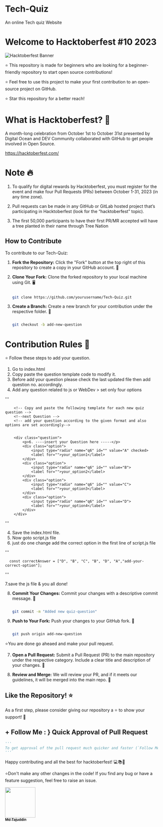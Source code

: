 # Tech-Quiz
An online Tech quiz Website
# Welcome to Hacktoberfest #10 2023
![Hacktoberfest Banner](hf10_banner.png)

⭐ This repository is made for beginners who are looking for a beginner-friendly repository to start open source contributions! 

⭐ Feel free to use this project to make your first contribution to an open-source project on GitHub.

⭐ Star this repository for a better reach!

# What is Hacktoberfest? 🤔
A month-long celebration from October 1st to October 31st presented by Digital Ocean and DEV Community collaborated with GitHub to get people involved in Open Source.

https://hacktoberfest.com/

# Note 🔥
1. To qualify for digital rewards by Hacktoberfest, you must register for the event and make four Pull Requests (PRs) between October 1-31, 2023 (in any time zone).

2. Pull requests can be made in any GitHub or GitLab hosted project that’s participating in Hacktoberfest (look for the “hacktoberfest” topic). 

3. The first 50,000 participants to have their first PR/MR accepted will have a tree planted in their name through Tree Nation

## How to Contribute

To contribute to our Tech-Quiz:

1. **Fork the Repository:** Click the "Fork" button at the top right of this repository to create a copy in your GitHub account. 🍴

2. **Clone Your Fork:** Clone the forked repository to your local machine using Git. 🖥️

   ```bash
   
   git clone https://github.com/yourusername/Tech-Quiz.git
   
   ```

3. **Create a Branch:** Create a new branch for your contribution under the respective folder. 🌿

   ```bash
   
   git checkout -b add-new-question
   
   ```




# Contribution Rules 🤍

⭐ Follow these steps to add your question.

1. Go to index.html
2. Copy paste the question template code to modify it.
3. Before add your question please check the last updated file then add question no. accordingly. 
4. Add any question related to js or WebDev > set only four options 

'''

        <!-- Copy and paste the following template for each new quiz question -->
        <!--next Question -->
        <!-- add your question according to the given format and also options are set accordingly-->
        
        
        <div class="question">
            <p>6. ----insert your Question here -----</p>
            <div class="option">
                <input type="radio" name="q6" id="" value="A" checked>
                <label for="">your_option1</label>
            </div>
            <div class="option">
                <input type="radio" name="q6" id="" value="B">
                <label for="">your_option2</label>
            </div>
            <div class="option">
                <input type="radio" name="q6" id="" value="C">
                <label for="">your_option3</label>
            </div>
            <div class="option">
                <input type="radio" name="q6" id="" value="D">
                <label for="">your_option4</label>
            </div>
        </div>

'''

4. Save the index.html file.
5. Now goto script.js file
6. just do one change add the correct option in the first line of script.js file 
   

'''    

      const correctAnswer = ["D", "B", "C", "B", "D", "A","add-your-correct-option"];

'''

7.save the js file & you all done!

8. **Commit Your Changes:** Commit your changes with a descriptive commit message. 💬

   ```bash
   
   git commit -m "Added new quiz-question"
   
   ```

9. **Push to Your Fork:** Push your changes to your GitHub fork. 🚀

   ```bash
   
   git push origin add-new-question
   
   ```
⭐️You are done go aheaed and make your pull request.

7. **Open a Pull Request:** Submit a Pull Request (PR) to the main repository under the respective category. Include a clear title and description of your changes. 🎯

8. **Review and Merge:** We will review your PR, and if it meets our guidelines, it will be merged into the main repo. 🤝

## Like the Repository! ⭐️

As a first step, please consider giving our repository a ⭐️ to show your support! 🌟
## + Follow Me : } Quick Approval of Pull Request

```py
'''
To get approval of the pull request much quicker and faster (`Follow Me`)🚀
'''
```
Happy contributing and all the best for hacktoberfest! 💻📚🚗

⭐️Don't make any other changes in the code! If you find any bug or have a feature suggestion, feel free to raise an issue.

<tr><td align="center"><a href="https://github.com/Sar-taj107"><kbd><img src="https://avatars3.githubusercontent.com/Sar-taj107?size=100" width="100px;" alt=""/></kbd><br /><sub><b>Md Tajuddin</b></sub></a><br /></td>

</tr>
